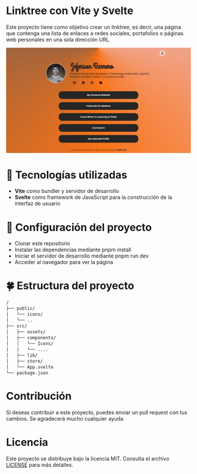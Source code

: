 # Linktree con Vite y Svelte

Este proyecto tiene como objetivo crear un linktree, es decir, una página que contenga una lista de enlaces a redes sociales, portafolios o páginas web personales en una sola dirección URL.

![preview](./.github/ui.jpeg)

# 🧰 Tecnologías utilizadas

-  **Vite** como bundler y servidor de desarrollo
-  **Svelte** como framework de JavaScript para la construcción de la interfaz de usuario

# 🔧 Configuración del proyecto

-  Clonar este repositorio
-  Instalar las dependencias mediante pnpm install
-  Iniciar el servidor de desarrollo mediante pnpm run dev
-  Acceder al navegador para ver la página

# 🍀 Estructura del proyecto

```
/
├── public/
│   └── icons/
│   └── ..
├── src/
|   ├── assets/
│   ├── components/
│   │   └── Icons/
|   |   └── ....
│   ├── lib/
│   ├── store/
│   └── App.svelte
└── package.json
```

# Contribución

Si deseas contribuir a este proyecto, puedes enviar un pull request con tus cambios. Se agradecerá mucho cualquier ayuda.

# Licencia

Este proyecto se distribuye bajo la licencia MIT. Consulta el archivo [LICENSE](https://github.com/jeffercbs/linktree/LICENSE) para más detalles.
